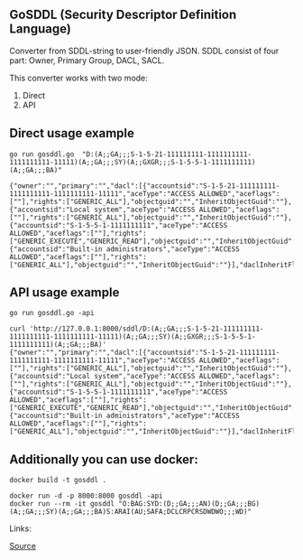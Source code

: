 GoSDDL (Security Descriptor Definition Language)
------------------------------

Converter from SDDL-string to user-friendly JSON. SDDL consist of four part: Owner, Primary Group, DACL, SACL.

This converter works with two mode:
1) Direct
2) API

## Direct usage example

```
go run gosddl.go  "D:(A;;GA;;;S-1-5-21-111111111-1111111111-1111111111-11111)(A;;GA;;;SY)(A;;GXGR;;;S-1-5-5-1-1111111111)(A;;GA;;;BA)"

{"owner":"","primary":"","dacl":[{"accountsid":"S-1-5-21-111111111-1111111111-1111111111-11111","aceType":"ACCESS ALLOWED","aceflags":[""],"rights":["GENERIC_ALL"],"objectguid":"","InheritObjectGuid":""},{"accountsid":"Local system","aceType":"ACCESS ALLOWED","aceflags":[""],"rights":["GENERIC_ALL"],"objectguid":"","InheritObjectGuid":""},{"accountsid":"S-1-5-5-1-1111111111","aceType":"ACCESS ALLOWED","aceflags":[""],"rights":["GENERIC_EXECUTE","GENERIC_READ"],"objectguid":"","InheritObjectGuid":""},{"accountsid":"Built-in administrators","aceType":"ACCESS ALLOWED","aceflags":[""],"rights":["GENERIC_ALL"],"objectguid":"","InheritObjectGuid":""}],"daclInheritFlags":null,"sacl":null,"saclInheritFlags":null}

```

## API usage example

```
go run gosddl.go -api

curl 'http://127.0.0.1:8000/sddl/D:(A;;GA;;;S-1-5-21-111111111-1111111111-1111111111-11111)(A;;GA;;;SY)(A;;GXGR;;;S-1-5-5-1-1111111111)(A;;GA;;;BA)'
{"owner":"","primary":"","dacl":[{"accountsid":"S-1-5-21-111111111-1111111111-1111111111-11111","aceType":"ACCESS ALLOWED","aceflags":[""],"rights":["GENERIC_ALL"],"objectguid":"","InheritObjectGuid":""},{"accountsid":"Local system","aceType":"ACCESS ALLOWED","aceflags":[""],"rights":["GENERIC_ALL"],"objectguid":"","InheritObjectGuid":""},{"accountsid":"S-1-5-5-1-1111111111","aceType":"ACCESS ALLOWED","aceflags":[""],"rights":["GENERIC_EXECUTE","GENERIC_READ"],"objectguid":"","InheritObjectGuid":""},{"accountsid":"Built-in administrators","aceType":"ACCESS ALLOWED","aceflags":[""],"rights":["GENERIC_ALL"],"objectguid":"","InheritObjectGuid":""}],"daclInheritFlags":null,"sacl":null,"saclInheritFlags":null}
```

## Additionally you can use docker:

```
docker build -t gosddl .

docker run -d -p 8000:8000 gosddl -api
docker run --rm -it gosddl "O:BAG:SYD:(D;;GA;;;AN)(D;;GA;;;BG)(A;;GA;;;SY)(A;;GA;;;BA)S:ARAI(AU;SAFA;DCLCRPCRSDWDWO;;;WD)"
```

Links:

[Source](https://docs.microsoft.com/en-us/windows/desktop/secauthz/security-descriptor-definition-language)